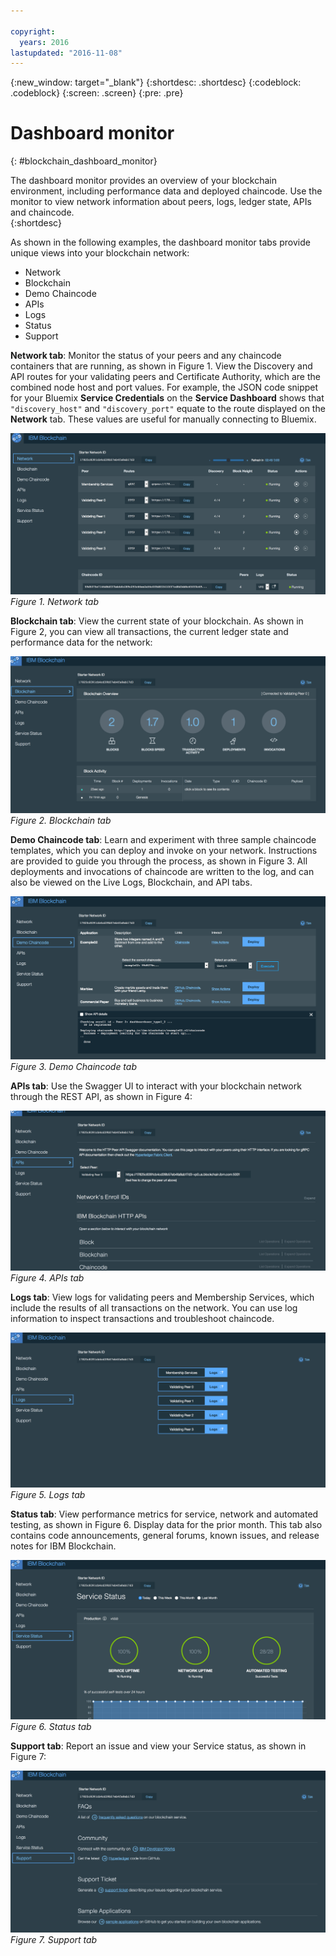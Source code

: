 ```yaml
---

copyright:
  years: 2016
lastupdated: "2016-11-08"
---
```


{:new_window: target="_blank"}
{:shortdesc: .shortdesc}
{:codeblock: .codeblock}
{:screen: .screen}
{:pre: .pre}

# Dashboard monitor
{: #blockchain_dashboard_monitor}


The dashboard monitor provides an overview of your blockchain environment, including performance data and deployed chaincode. Use the monitor to view network information about peers, logs, ledger state, APIs and chaincode.  
{:shortdesc}

As shown in the following examples, the dashboard monitor tabs provide unique views into your blockchain network:
  - Network
  - Blockchain
  - Demo Chaincode
  - APIs
  - Logs
  - Status
  - Support

**Network tab**: Monitor the status of your peers and any chaincode containers that are running, as shown in Figure 1. View the Discovery and API routes for your validating peers and Certificate Authority, which are the combined node host and port values. For example, the JSON code snippet for your Bluemix **Service Credentials** on the **Service Dashboard** shows that `"discovery_host"` and `"discovery_port"` equate to the route displayed on the **Network** tab. These values are useful for manually connecting to Bluemix.

![](images/Console_Network.png "Network tab")
*Figure 1. Network tab*


**Blockchain tab**: View the current state of your blockchain. As shown in Figure 2, you can view all transactions, the current ledger state and performance data for the network:

![](images/Console_Blockchain.png "Blockchain tab")
*Figure 2. Blockchain tab*


**Demo Chaincode tab**: Learn and experiment with three sample chaincode templates, which you can deploy and invoke on your network. Instructions are provided to guide you through the process, as shown in Figure 3. All deployments and invocations of chaincode are written to the log, and can also be viewed on the Live Logs, Blockchain, and API tabs.  

![](images/Console_DemoChaincode.png "Demo Chaincode tab")
*Figure 3. Demo Chaincode tab*


**APIs tab**: Use the Swagger UI to interact with your blockchain network through the REST API, as shown in Figure 4:  

![](images/Console_APIs.png "APIs tab")
*Figure 4. APIs tab*


**Logs tab**:  View logs for validating peers and Membership Services, which include the results of all transactions on the network. You can use log information to inspect transactions and troubleshoot chaincode.  

![](images/Console_Logs.png "Logs tab")
*Figure 5. Logs tab*


**Status tab**: View performance metrics for service, network and automated testing, as shown in Figure 6. Display data for the prior month. This tab also contains code announcements, general forums, known issues, and release notes for IBM Blockchain.  

![](images/Console_Status.png "Status tab")
*Figure 6. Status tab*


**Support tab**: Report an issue and view your Service status, as shown in Figure 7:

![](images/Console_Support.png "Support tab")
*Figure 7. Support tab*
